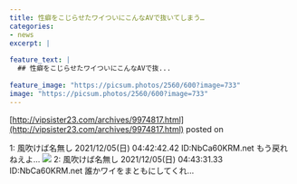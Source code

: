 ```yaml
---
title: 性癖をこじらせたワイついにこんなAVで抜いてしまう…
categories:
- news
excerpt: |
  
feature_text: |
  ## 性癖をこじらせたワイついにこんなAVで抜...
  
feature_image: "https://picsum.photos/2560/600?image=733"
image: "https://picsum.photos/2560/600?image=733"
---
```


[http://vipsister23.com/archives/9974817.html](http://vipsister23.com/archives/9974817.html)
posted on 

<!--more-->

1: 風吹けば名無し 2021/12/05(日) 04:42:42.42 ID:NbCa60KRM.net もう戻れねえよ… ![](https://livedoor.blogimg.jp/vipsister23/imgs/3/6/36ba3fba.jpg) 2: 風吹けば名無し 2021/12/05(日) 04:43:31.33 ID:NbCa60KRM.net 誰かワイをまともにしてくれ…
